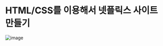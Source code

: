 # HTML/CSS를 이용해서 넷플릭스 사이트 만들기

![image](https://github.com/cxzlkjhgfdsa/GoormTrainingNetflixClone/assets/96561194/d3aa9517-7932-4aac-a4a1-da7808fa3ccc)
